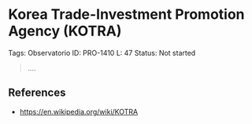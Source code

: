 # Korea Trade-Investment Promotion Agency (KOTRA)

Tags: Observatorio
ID: PRO-1410
L: 47
Status: Not started

> ….
> 

## References

- https://en.wikipedia.org/wiki/KOTRA